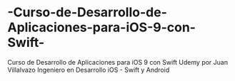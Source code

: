 # -Curso-de-Desarrollo-de-Aplicaciones-para-iOS-9-con-Swift-
 Curso de Desarrollo de Aplicaciones para iOS 9 con Swift Udemy por Juan Villalvazo Ingeniero en Desarrollo iOS - Swift y Android
